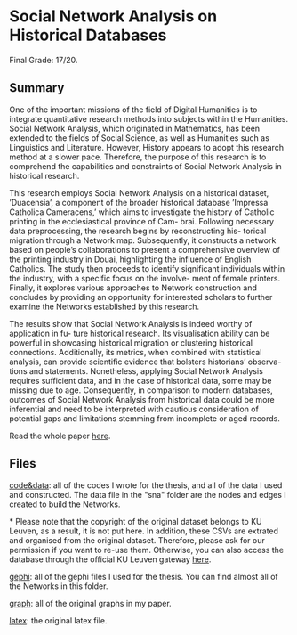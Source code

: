 # Social Network Analysis on Historical Databases

Final Grade: 17/20.

## Summary
One of the important missions of the field of Digital Humanities is to integrate quantitative research methods into subjects within the Humanities. Social Network Analysis, which originated in Mathematics, has been extended to the fields of Social Science, as well as Humanities such as Linguistics and Literature. However, History appears to adopt this research method at a slower pace. Therefore, the purpose of this research is to comprehend the capabilities and constraints of Social Network Analysis in historical research.

This research employs Social Network Analysis on a historical dataset, ’Duacensia’, a component of the broader historical database ’Impressa Catholica Cameracens,’ which aims to investigate the history of Catholic printing in the ecclesiastical province of Cam- brai. Following necessary data preprocessing, the research begins by reconstructing his- torical migration through a Network map. Subsequently, it constructs a network based on people’s collaborations to present a comprehensive overview of the printing industry in Douai, highlighting the influence of English Catholics. The study then proceeds to identify significant individuals within the industry, with a specific focus on the involve- ment of female printers. Finally, it explores various approaches to Network construction and concludes by providing an opportunity for interested scholars to further examine the Networks established by this research.

The results show that Social Network Analysis is indeed worthy of application in fu- ture historical research. Its visualisation ability can be powerful in showcasing historical migration or clustering historical connections. Additionally, its metrics, when combined with statistical analysis, can provide scientific evidence that bolsters historians’ observa- tions and statements. Nonetheless, applying Social Network Analysis requires sufficient data, and in the case of historical data, some may be missing due to age. Consequently, in comparison to modern databases, outcomes of Social Network Analysis from historical data could be more inferential and need to be interpreted with cautious consideration of potential gaps and limitations stemming from incomplete or aged records.

Read the whole paper [here](https://github.com/dodopianist/Thesis/blob/main/Thesis_Ching-Han.pdf).

## Files
[code&data](https://github.com/dodopianist/Thesis/tree/main/code%26data): all of the codes I wrote for the thesis, and all of the data I used and constructed. The data file in the "sna" folder are the nodes and edges I created to build the Networks.

\* Please note that the copyright of the original dataset belongs to KU Leuven, as a result, it is not put here. In addition, these CSVs are extrated and organised from the original dataset. Therefore, please ask for our permission if you want to re-use them. Otherwise, you can also access the database through the official KU Leuven gateway [here](https://www.arts.kuleuven.be/nieuwetijd/english/odis/ICC_search).

[gephi](https://github.com/dodopianist/Thesis/tree/main/gephi): all of the gephi files I used for the thesis. You can find almost all of the Networks in this folder.

[graph](https://github.com/dodopianist/Thesis/tree/main/graph): all of the original graphs in my paper.

[latex](https://github.com/dodopianist/Thesis/tree/main/latex): the original latex file.
